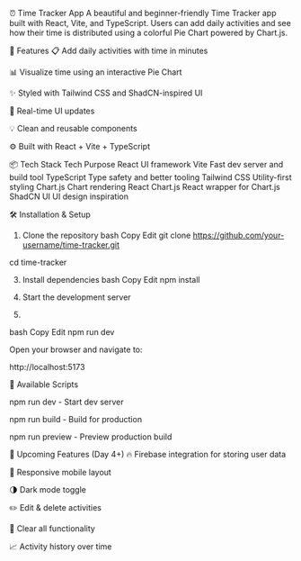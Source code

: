 ⏰ Time Tracker App
A beautiful and beginner-friendly Time Tracker app built with React, Vite, and TypeScript. Users can add daily activities and see how their time is distributed using a colorful Pie Chart powered by Chart.js.


🚀 Features
📋 Add daily activities with time in minutes

📊 Visualize time using an interactive Pie Chart

✨ Styled with Tailwind CSS and ShadCN-inspired UI

🔁 Real-time UI updates

💡 Clean and reusable components

⚙️ Built with React + Vite + TypeScript

📦 Tech Stack
Tech	Purpose
React	UI framework
Vite	Fast dev server and build tool
TypeScript	Type safety and better tooling
Tailwind CSS	Utility-first styling
Chart.js	Chart rendering
React Chart.js	React wrapper for Chart.js
ShadCN UI	UI design inspiration


🛠️ Installation & Setup

1. Clone the repository
bash
Copy
Edit
git clone https://github.com/your-username/time-tracker.git

cd time-tracker

3. Install dependencies
bash
Copy
Edit
npm install

5. Start the development server
6. 
bash
Copy
Edit
npm run dev


Open your browser and navigate to:

http://localhost:5173

🧪 Available Scripts

npm run dev - Start dev server

npm run build - Build for production

npm run preview - Preview production build

🔮 Upcoming Features (Day 4+)
🔥 Firebase integration for storing user data

📱 Responsive mobile layout

🌗 Dark mode toggle

✏️ Edit & delete activities

🧹 Clear all functionality

📈 Activity history over time
